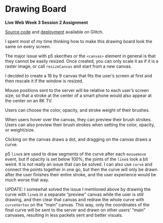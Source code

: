 # Drawing Board

**Live Web Week 3 Session 2 Assignment**

[Source code](https://glitch.com/edit/#!/mccoy-zhu-drawing-board) and [deployment](https://mccoy-zhu-drawing-board.glitch.me/) available on Glitch.

I spent most of my time thinking how to make this drawing board look the same on every screen.

The major issue with p5 skecthes or the `<canvas>` element in general is that they cannot be easily resized. Once created, you can only scale it as if it is a raster image, or call `resizeCanvas` and start from a new canvas.

I decided to create a 16 by 9 canvas that fits the user’s screen at first and then rescale it if the window is resized.

Mouse positions sent to the server will be relative to each user’s screen size, so that a stroke at the center of a smart phone would also appear at the center on an 8K TV.

Users can choose the color, opacity, and stroke weight of their brushes.

When users hover over the canvas, they can preview their brush strokes. Users can also preview their brush strokes when setting the color, opacity, or weight/size.

Clicking on the canvas draws a dot, and dragging on the canvas draws a curve.

p5 `line`s are used to draw segments of the curve after each `mousemove` event, but if opacity is set below 100%, the joints of the `line`s look a bit weird. It is not really an issue that can be solved. I can also use `curve` and connect the points together in one go, but then the curve will only be drawn after the user finishes their entire stroke, and the user experience would be much worse that way.

UPDATE: I somewhat solved the issue I mentioned above by drawing the curve with `line`s in a separate “preview” canvas while the user is still drawing, and then clear that canvas and redraw the whole curve with `curveVertex` on the “main” canvas. This way, only the coordinates of the final curve will be sent to the server and drawn on other users’ “main” canvases, resulting in less packets sent and better visuals.
